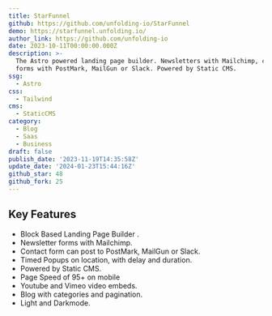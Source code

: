 ```yaml
---
title: StarFunnel
github: https://github.com/unfolding-io/StarFunnel
demo: https://starfunnel.unfolding.io/
author_link: https://github.com/unfolding-io
date: 2023-10-11T00:00:00.000Z
description: >-
  The Astro powered landing page builder. Newsletters with Mailchimp, contact
  forms with PostMark, MailGun or Slack. Powered by Static CMS.
ssg:
  - Astro
css:
  - Tailwind
cms:
  - StaticCMS
category:
  - Blog
  - Saas
  - Business
draft: false
publish_date: '2023-11-19T14:35:58Z'
update_date: '2024-01-23T15:44:16Z'
github_star: 48
github_fork: 25
---
```

## Key Features

- Block Based Landing Page Builder .
- Newsletter forms with Mailchimp.
- Contact form can post to PostMark, MailGun or Slack.
- Timed Popups on location, with delay and duration.
- Powered by Static CMS.
- Page Speed of 95+ on mobile
- Youtube and Vimeo video embeds.
- Blog with categories and pagination.
- Light and Darkmode.

